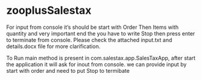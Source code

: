 # zooplusSalestax
For input from console it’s should be start with Order Then Items with quantity and very important end the you have to write Stop then press enter to terminate from console. 
Please check the attached input.txt and details.docx file for more clarification.

To Run main  method is present in com.salestax.app.SalesTaxApp, after start the application it will ask for inout from console. we can provide input by start with order and need to put Stop to termibate


